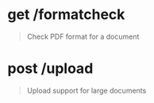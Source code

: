 # get /formatcheck

> Check PDF format for a document


# post /upload

> Upload support for large documents
